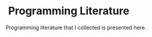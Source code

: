 # <img alt="" src="https://win98icons.alexmeub.com/icons/png/help_book_cool-0.png">&nbsp;Programming Literature
Programming literature that I collected is presented here.
